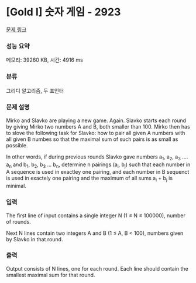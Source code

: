 # [Gold I] 숫자 게임 - 2923 

[문제 링크](https://www.acmicpc.net/problem/2923) 

### 성능 요약

메모리: 39260 KB, 시간: 4916 ms

### 분류

그리디 알고리즘, 두 포인터

### 문제 설명

<p>Mirko and Slavko are playing a new game. Again. Slavko starts each round by giving Mirko two numbers A and B, both smaller than 100. Mirko then has to slove the following task for Slavko: how to pair all given A numbers with all given B numbes so that the maximal sum of such pairs is as small as possible.</p>

<p>In other words, if during previous rounds Slavko gave numbers a<sub>1</sub>, a<sub>2</sub>, a<sub>3</sub> .... a<sub>n</sub> and b<sub>1</sub>, b<sub>2</sub>, b<sub>3</sub> ... b<sub>n</sub>, determine n pairings (a<sub>i</sub>, b<sub>j</sub>) such that each number in A sequence is used in exactley one pairing, and each number in B sequenct is used in exactely one pairing and the maximum of all sums a<sub>i</sub> + b<sub>j</sub> is minimal.</p>

### 입력 

 <p>The first line of input contains a single integer N (1 ≤ N ≤ 100000), number of rounds.</p>

<p>Next N lines contain two integers A and B (1 ≤ A, B < 100), numbers given by Slavko in that round.</p>

### 출력 

 <p>Output consists of N lines, one for each round. Each line should contain the smallest maximal sum for that round.</p>

